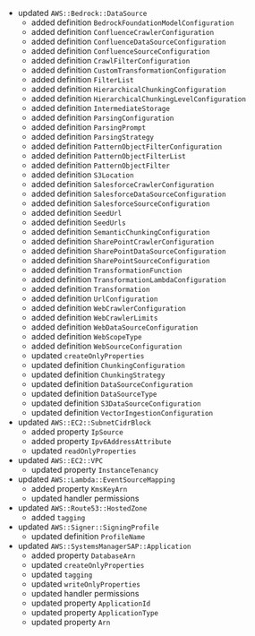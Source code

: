 - updated `AWS::Bedrock::DataSource`
  - added definition `BedrockFoundationModelConfiguration`
  - added definition `ConfluenceCrawlerConfiguration`
  - added definition `ConfluenceDataSourceConfiguration`
  - added definition `ConfluenceSourceConfiguration`
  - added definition `CrawlFilterConfiguration`
  - added definition `CustomTransformationConfiguration`
  - added definition `FilterList`
  - added definition `HierarchicalChunkingConfiguration`
  - added definition `HierarchicalChunkingLevelConfiguration`
  - added definition `IntermediateStorage`
  - added definition `ParsingConfiguration`
  - added definition `ParsingPrompt`
  - added definition `ParsingStrategy`
  - added definition `PatternObjectFilterConfiguration`
  - added definition `PatternObjectFilterList`
  - added definition `PatternObjectFilter`
  - added definition `S3Location`
  - added definition `SalesforceCrawlerConfiguration`
  - added definition `SalesforceDataSourceConfiguration`
  - added definition `SalesforceSourceConfiguration`
  - added definition `SeedUrl`
  - added definition `SeedUrls`
  - added definition `SemanticChunkingConfiguration`
  - added definition `SharePointCrawlerConfiguration`
  - added definition `SharePointDataSourceConfiguration`
  - added definition `SharePointSourceConfiguration`
  - added definition `TransformationFunction`
  - added definition `TransformationLambdaConfiguration`
  - added definition `Transformation`
  - added definition `UrlConfiguration`
  - added definition `WebCrawlerConfiguration`
  - added definition `WebCrawlerLimits`
  - added definition `WebDataSourceConfiguration`
  - added definition `WebScopeType`
  - added definition `WebSourceConfiguration`
  - updated `createOnlyProperties`
  - updated definition `ChunkingConfiguration`
  - updated definition `ChunkingStrategy`
  - updated definition `DataSourceConfiguration`
  - updated definition `DataSourceType`
  - updated definition `S3DataSourceConfiguration`
  - updated definition `VectorIngestionConfiguration`
- updated `AWS::EC2::SubnetCidrBlock`
  - added property `IpSource`
  - added property `Ipv6AddressAttribute`
  - updated `readOnlyProperties`
- updated `AWS::EC2::VPC`
  - updated property `InstanceTenancy`
- updated `AWS::Lambda::EventSourceMapping`
  - added property `KmsKeyArn`
  - updated handler permissions
- updated `AWS::Route53::HostedZone`
  - added `tagging`
- updated `AWS::Signer::SigningProfile`
  - updated definition `ProfileName`
- updated `AWS::SystemsManagerSAP::Application`
  - added property `DatabaseArn`
  - updated `createOnlyProperties`
  - updated `tagging`
  - updated `writeOnlyProperties`
  - updated handler permissions
  - updated property `ApplicationId`
  - updated property `ApplicationType`
  - updated property `Arn`
